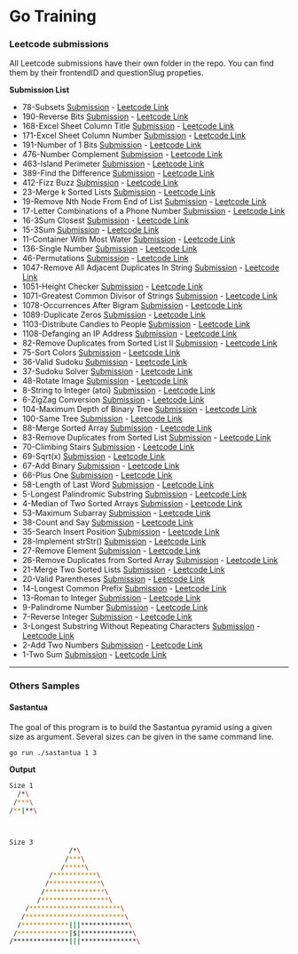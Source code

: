 # Go Training

### Leetcode submissions

All Leetcode submissions have their own folder in the repo. You can find them by their frontendID and questionSlug propeties.

**Submission List**
* 78-Subsets [Submission](/78-subsets/subsets.go.go) - [Leetcode Link](https://leetcode.com/problems/subsets)
* 190-Reverse Bits [Submission](/190-reverse-bits/reverse-bits.go.go) - [Leetcode Link](https://leetcode.com/problems/reverse-bits)
* 168-Excel Sheet Column Title [Submission](/168-excel-sheet-column-title/excel-sheet-column-title.go.go) - [Leetcode Link](https://leetcode.com/problems/excel-sheet-column-title)
* 171-Excel Sheet Column Number [Submission](/171-excel-sheet-column-number/excel-sheet-column-number.go.go) - [Leetcode Link](https://leetcode.com/problems/excel-sheet-column-number)
* 191-Number of 1 Bits [Submission](/191-number-of-1-bits/number-of-1-bits.go.go) - [Leetcode Link](https://leetcode.com/problems/number-of-1-bits)
* 476-Number Complement [Submission](/476-number-complement/number-complement.go.go) - [Leetcode Link](https://leetcode.com/problems/number-complement)
* 463-Island Perimeter [Submission](/463-island-perimeter/island-perimeter.go.go) - [Leetcode Link](https://leetcode.com/problems/island-perimeter)
* 389-Find the Difference [Submission](/389-find-the-difference/find-the-difference.go.go) - [Leetcode Link](https://leetcode.com/problems/find-the-difference)
* 412-Fizz Buzz [Submission](/412-fizz-buzz/fizz-buzz.go.go) - [Leetcode Link](https://leetcode.com/problems/fizz-buzz)
* 23-Merge k Sorted Lists [Submission](/23-merge-k-sorted-lists/merge-k-sorted-lists.go.go) - [Leetcode Link](https://leetcode.com/problems/merge-k-sorted-lists)
* 19-Remove Nth Node From End of List [Submission](/19-remove-nth-node-from-end-of-list/remove-nth-node-from-end-of-list.go.go) - [Leetcode Link](https://leetcode.com/problems/remove-nth-node-from-end-of-list)
* 17-Letter Combinations of a Phone Number [Submission](/17-letter-combinations-of-a-phone-number/letter-combinations-of-a-phone-number.go.go) - [Leetcode Link](https://leetcode.com/problems/letter-combinations-of-a-phone-number)
* 16-3Sum Closest [Submission](/16-3sum-closest/3sum-closest.go.go) - [Leetcode Link](https://leetcode.com/problems/3sum-closest)
* 15-3Sum [Submission](/15-3sum/3sum.go.go) - [Leetcode Link](https://leetcode.com/problems/3sum)
* 11-Container With Most Water [Submission](/11-container-with-most-water/container-with-most-water.go.go) - [Leetcode Link](https://leetcode.com/problems/container-with-most-water)
* 136-Single Number [Submission](/136-single-number/single-number.go.go) - [Leetcode Link](https://leetcode.com/problems/single-number)
* 46-Permutations [Submission](/46-permutations/permutations.go.go) - [Leetcode Link](https://leetcode.com/problems/permutations)
* 1047-Remove All Adjacent Duplicates In String [Submission](/1047-remove-all-adjacent-duplicates-in-string/remove-all-adjacent-duplicates-in-string.go.go) - [Leetcode Link](https://leetcode.com/problems/remove-all-adjacent-duplicates-in-string)
* 1051-Height Checker [Submission](/1051-height-checker/height-checker.go.go) - [Leetcode Link](https://leetcode.com/problems/height-checker)
* 1071-Greatest Common Divisor of Strings [Submission](/1071-greatest-common-divisor-of-strings/greatest-common-divisor-of-strings.go.go) - [Leetcode Link](https://leetcode.com/problems/greatest-common-divisor-of-strings)
* 1078-Occurrences After Bigram [Submission](/1078-occurrences-after-bigram/occurrences-after-bigram.go.go) - [Leetcode Link](https://leetcode.com/problems/occurrences-after-bigram)
* 1089-Duplicate Zeros [Submission](/1089-duplicate-zeros/duplicate-zeros.go.go) - [Leetcode Link](https://leetcode.com/problems/duplicate-zeros)
* 1103-Distribute Candies to People [Submission](/1103-distribute-candies-to-people/distribute-candies-to-people.go.go) - [Leetcode Link](https://leetcode.com/problems/distribute-candies-to-people)
* 1108-Defanging an IP Address [Submission](/1108-defanging-an-ip-address/defanging-an-ip-address.go.go) - [Leetcode Link](https://leetcode.com/problems/defanging-an-ip-address)
* 82-Remove Duplicates from Sorted List II [Submission](/82-remove-duplicates-from-sorted-list-ii/remove-duplicates-from-sorted-list-ii.go.go) - [Leetcode Link](https://leetcode.com/problems/remove-duplicates-from-sorted-list-ii)
* 75-Sort Colors [Submission](/75-sort-colors/sort-colors.go.go) - [Leetcode Link](https://leetcode.com/problems/sort-colors)
* 36-Valid Sudoku [Submission](/36-valid-sudoku/valid-sudoku.go.go) - [Leetcode Link](https://leetcode.com/problems/valid-sudoku)
* 37-Sudoku Solver [Submission](/37-sudoku-solver/sudoku-solver.go.go) - [Leetcode Link](https://leetcode.com/problems/sudoku-solver)
* 48-Rotate Image [Submission](/48-rotate-image/rotate-image.go.go) - [Leetcode Link](https://leetcode.com/problems/rotate-image)
* 8-String to Integer (atoi) [Submission](/8-string-to-integer-atoi/string-to-integer-atoi.go.go) - [Leetcode Link](https://leetcode.com/problems/string-to-integer-atoi)
* 6-ZigZag Conversion [Submission](/6-zigzag-conversion/zigzag-conversion.go.go) - [Leetcode Link](https://leetcode.com/problems/zigzag-conversion)
* 104-Maximum Depth of Binary Tree [Submission](/104-maximum-depth-of-binary-tree/maximum-depth-of-binary-tree.go.go) - [Leetcode Link](https://leetcode.com/problems/maximum-depth-of-binary-tree)
* 100-Same Tree [Submission](/100-same-tree/same-tree.go.go) - [Leetcode Link](https://leetcode.com/problems/same-tree)
* 88-Merge Sorted Array [Submission](/88-merge-sorted-array/merge-sorted-array.go.go) - [Leetcode Link](https://leetcode.com/problems/merge-sorted-array)
* 83-Remove Duplicates from Sorted List [Submission](/83-remove-duplicates-from-sorted-list/remove-duplicates-from-sorted-list.go.go) - [Leetcode Link](https://leetcode.com/problems/remove-duplicates-from-sorted-list)
* 70-Climbing Stairs [Submission](/70-climbing-stairs/climbing-stairs.go.go) - [Leetcode Link](https://leetcode.com/problems/climbing-stairs)
* 69-Sqrt(x) [Submission](/69-sqrtx/sqrtx.go.go) - [Leetcode Link](https://leetcode.com/problems/sqrtx)
* 67-Add Binary [Submission](/67-add-binary/add-binary.go.go) - [Leetcode Link](https://leetcode.com/problems/add-binary)
* 66-Plus One [Submission](/66-plus-one/plus-one.go.go) - [Leetcode Link](https://leetcode.com/problems/plus-one)
* 58-Length of Last Word [Submission](/58-length-of-last-word/length-of-last-word.go.go) - [Leetcode Link](https://leetcode.com/problems/length-of-last-word)
* 5-Longest Palindromic Substring [Submission](/5-longest-palindromic-substring/longest-palindromic-substring.go.go) - [Leetcode Link](https://leetcode.com/problems/longest-palindromic-substring)
* 4-Median of Two Sorted Arrays [Submission](/4-median-of-two-sorted-arrays/median-of-two-sorted-arrays.go.go) - [Leetcode Link](https://leetcode.com/problems/median-of-two-sorted-arrays)
* 53-Maximum Subarray [Submission](/53-maximum-subarray/maximum-subarray.go.go) - [Leetcode Link](https://leetcode.com/problems/maximum-subarray)
* 38-Count and Say [Submission](/38-count-and-say/count-and-say.go.go) - [Leetcode Link](https://leetcode.com/problems/count-and-say)
* 35-Search Insert Position [Submission](/35-search-insert-position/search-insert-position.go.go) - [Leetcode Link](https://leetcode.com/problems/search-insert-position)
* 28-Implement strStr() [Submission](/28-implement-strstr/implement-strstr.go.go) - [Leetcode Link](https://leetcode.com/problems/implement-strstr)
* 27-Remove Element [Submission](/27-remove-element/remove-element.go.go) - [Leetcode Link](https://leetcode.com/problems/remove-element)
* 26-Remove Duplicates from Sorted Array [Submission](/26-remove-duplicates-from-sorted-array/remove-duplicates-from-sorted-array.go.go) - [Leetcode Link](https://leetcode.com/problems/remove-duplicates-from-sorted-array)
* 21-Merge Two Sorted Lists [Submission](/21-merge-two-sorted-lists/merge-two-sorted-lists.go.go) - [Leetcode Link](https://leetcode.com/problems/merge-two-sorted-lists)
* 20-Valid Parentheses [Submission](/20-valid-parentheses/valid-parentheses.go.go) - [Leetcode Link](https://leetcode.com/problems/valid-parentheses)
* 14-Longest Common Prefix [Submission](/14-longest-common-prefix/longest-common-prefix.go.go) - [Leetcode Link](https://leetcode.com/problems/longest-common-prefix)
* 13-Roman to Integer [Submission](/13-roman-to-integer/roman-to-integer.go.go) - [Leetcode Link](https://leetcode.com/problems/roman-to-integer)
* 9-Palindrome Number [Submission](/9-palindrome-number/palindrome-number.go.go) - [Leetcode Link](https://leetcode.com/problems/palindrome-number)
* 7-Reverse Integer [Submission](/7-reverse-integer/reverse-integer.go.go) - [Leetcode Link](https://leetcode.com/problems/reverse-integer)
* 3-Longest Substring Without Repeating Characters [Submission](/3-longest-substring-without-repeating-characters/longest-substring-without-repeating-characters.go.go) - [Leetcode Link](https://leetcode.com/problems/longest-substring-without-repeating-characters)
* 2-Add Two Numbers [Submission](/2-add-two-numbers/add-two-numbers.go.go) - [Leetcode Link](https://leetcode.com/problems/add-two-numbers)
* 1-Two Sum [Submission](/1-two-sum/two-sum.go.go) - [Leetcode Link](https://leetcode.com/problems/two-sum)
---

### Others Samples

#### Sastantua

The goal of this program is to build the Sastantua pyramid using a given size as argument. Several sizes can be given in the same command line.

```bash
go run ./sastantua 1 3
```

**Output**

```bash
Size 1
  /*\
 /***\
/**|**\



Size 3
               /*\
              /***\
             /*****\
          /***********\
         /*************\
        /***************\
       /*****************\
    /***********************\
   /*************************\
  /************|||************\
 /*************|$|*************\
/**************|||**************\
```